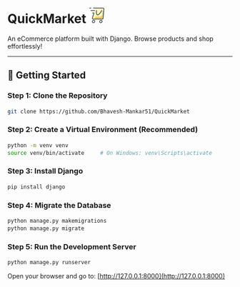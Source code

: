 # QuickMarket ![alt text](icons8-express-shopping-35.png) 

An eCommerce platform built with Django. Browse products and shop effortlessly!

---

## 🚀 Getting Started

### Step 1: Clone the Repository
```bash
git clone https://github.com/Bhavesh-Mankar51/QuickMarket
```

### Step 2: Create a Virtual Environment (Recommended)
```bash
python -m venv venv
source venv/bin/activate     # On Windows: venv\Scripts\activate
```

### Step 3: Install Django
```bash
pip install django
```

### Step 4: Migrate the Database
```bash
python manage.py makemigrations
python manage.py migrate
```

### Step 5: Run the Development Server
```bash
python manage.py runserver
```

Open your browser and go to: [http://127.0.0.1:8000](http://127.0.0.1:8000)